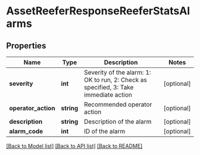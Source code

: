# AssetReeferResponseReeferStatsAlarms

## Properties
Name | Type | Description | Notes
------------ | ------------- | ------------- | -------------
**severity** | **int** | Severity of the alarm: 1: OK to run, 2: Check as specified, 3: Take immediate action | [optional] 
**operator_action** | **string** | Recommended operator action | [optional] 
**description** | **string** | Description of the alarm | [optional] 
**alarm_code** | **int** | ID of the alarm | [optional] 

[[Back to Model list]](../README.md#documentation-for-models) [[Back to API list]](../README.md#documentation-for-api-endpoints) [[Back to README]](../README.md)


